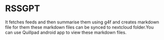 # RSSGPT
It fetches feeds and then summarise them using g4f and creates markdown file for them
these markdown files can be synced to nextcloud folder.You can use Quillpad android app to view these markdown files.